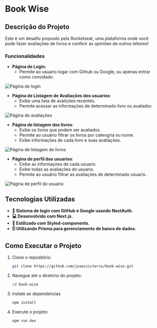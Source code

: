 # Book Wise

## Descrição do Projeto

Este é um desafio proposto pela Rocketseat, uma plataforma onde você pode fazer avaliações de livros e conferir as opiniões de outros leitores! 

### Funcionalidades

- **Página de Login**:
  - Permite ao usuario logar com Github ou Google, ou apenas entrar como convidado.

![Página de login](https://i.ibb.co/gPncnsf/Captura-de-tela-2024-07-15-112329.png)

- **Página de Listagem de Avaliações dos usuarios**:
  - Exibe uma lista de avalições recentes.
  - Permite acessar as informações de determinado livro ou avaliador.

![Página de avaliações](https://i.ibb.co/Y3cX8jf/Captura-de-tela-2024-07-15-111515.png)

- **Página de listagem dos livros**:
  - Exibe os livros que podem ser avaliados.
  - Permite ao usuário filtrar os livros por cateogria ou nome.
  - Exibe informações de cada livro e  suas avaliações.

![Página de listagem de livros](https://i.ibb.co/YbkCxgP/Captura-de-tela-2024-07-15-111616.png)

- **Página de perfil dos usuarios**:
  - Exibe as informações de cada usuario.
  - Exibe todas as avaliações do usuario.
  - Permite ao usuário filtrar as avaliações de determinado usuario.
  

![Página de perfil do usuario](https://i.ibb.co/Q9Ypx8s/Captura-de-tela-2024-07-15-112627.png)

## Tecnologias Utilizadas

- **🔑 Sistema de login com GitHub e Google usando NextAuth.**
- **💻 Desenvolvido com Next.js.**
- **🎨 Estilizado com Styled-components.**
- **🗄️ Utilizando Prisma para gerenciamento de banco de dados.**

## Como Executar o Projeto

1. Clone o repositório:
   ```bash
   git clone https://github.com/joaoviictorss/book-wise.git
   ```

2. Navegue até o diretório do projeto:
   ```bash
   cd book-wise
   ```

3. Instale as dependencias
   ```bash
   npm install
   ```
4. Execute o projeto:
   ```bash
   npm run dev
   ```
